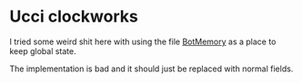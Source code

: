 # Ucci clockworks

I tried some weird shit here with using the
file [BotMemory](src/main/java/net/devious/plugins/clockworks/framework/BotMemory.java)
as a place to keep global state.

The implementation is bad and it should just be replaced with normal fields.
